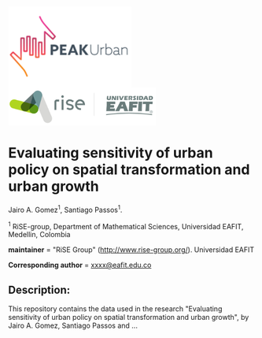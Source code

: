
<pre>
<p float="left">
<img src="figs/PEAKurban.png" alt="PEAK Urban logo" align="left" width="250"/>
<img src="figs/logo_rise_eafit.png" alt="RiSE-group logo" align="left" width="300"/>   <span style="padding-left:20px"> 
</p>
</pre>

# Evaluating sensitivity of urban policy on spatial transformation and urban growth

Jairo A. Gomez<sup>1</sup>, Santiago Passos<sup>1</sup>.


<sup>1</sup> RiSE-group, Department of Mathematical Sciences, Universidad EAFIT, Medellin, Colombia


__maintainer__ = "RiSE Group"  (http://www.rise-group.org/). Universidad EAFIT

__Corresponding author__ = xxxx@eafit.edu.co

## Description:

This repository contains the data used in the research "Evaluating sensitivity of urban policy on spatial transformation and urban growth", by Jairo A. Gomez, Santiago Passos and ...
